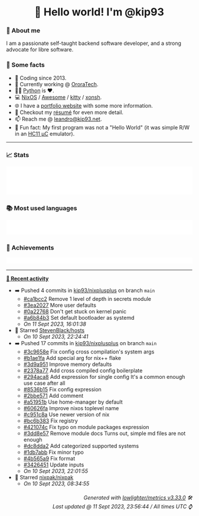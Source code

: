 <!-- README template, populated using this action:
     https://github.com/kip93/kip93/blob/main/.github/workflows/readme.yml. -->

<h1 align="center">👋 Hello world! I'm @kip93</h1> <!-- LOGIN => username -->

### 👤 About me

I am a passionate self-taught backend software developer, and a strong advocate for libre software.


### 💬 Some facts

* 📅 Coding since 2013.
* 💼 Currently working @ [OroraTech](https://ororatech.com/).
* 👨‍💻 [Python](https://github.com/search?q=user%3Akip93&l=python) is ❤️. <!-- LOGIN => username -->
* 💻 [NixOS](https://github.com/NixOS/) /
     [Awesome](https://github.com/awesomeWM/) /
     [kitty](https://github.com/kovidgoyal/kitty/) /
     [xonsh](https://github.com/xonsh/).
* 🌐 I have a [portfolio website](https://kip93.net/) with some more information.
* 📝 Checkout my [résumé](https://kip93.net/resume/) for even more detail.
* 📫 Reach me @ [leandro@kip93.net](mailto:leandro@kip93.net).
* 🎲 Fun fact: My first program was not a "Hello World" (it was simple R/W in an [HC11 µC](https://en.wikipedia.org/wiki/68HC11) emulator).


-----------------------------------------------------------------------------------------------------------------------


### 📈 Stats

![](./stats.svg)


### 📚 Most used languages <!-- by percentage, in decreasing order -->

![](./languages.svg)


### 🏅 Achievements

![](./achievements.svg)


-----------------------------------------------------------------------------------------------------------------------


**[📰 Recent activity](https://github.com/kip93)**
* ➡️ Pushed 4 commits in [kip93/nixplusplus](https://github.com/kip93/nixplusplus) on branch `main`
  * [#ca1bcc2](https://github.com/kip93/nixplusplus/commit/ca1bcc2) Remove 1 level of depth in secrets module
  * [#3ea2027](https://github.com/kip93/nixplusplus/commit/3ea2027) More user defaults
  * [#0a22768](https://github.com/kip93/nixplusplus/commit/0a22768) Don&#39;t get stuck on kernel panic
  * [#a6b84b3](https://github.com/kip93/nixplusplus/commit/a6b84b3) Set default bootloader as systemd
  * *On 11 Sept 2023, 16:01:38*
* 🌟 Starred [StevenBlack/hosts](https://github.com/StevenBlack/hosts)
  * *On 10 Sept 2023, 22:24:41*
* ➡️ Pushed 17 commits in [kip93/nixplusplus](https://github.com/kip93/nixplusplus) on branch `main`
  * [#3c9658e](https://github.com/kip93/nixplusplus/commit/3c9658e) Fix config cross compilation&#39;s system args
  * [#b1ae1fa](https://github.com/kip93/nixplusplus/commit/b1ae1fa) Add special arg for nix++ flake
  * [#3d9a951](https://github.com/kip93/nixplusplus/commit/3d9a951) Improve memory defaults
  * [#2378a77](https://github.com/kip93/nixplusplus/commit/2378a77) Add cross compiled config boilerplate
  * [#294aca8](https://github.com/kip93/nixplusplus/commit/294aca8) Add expression for single config
It&#39;s a common enough use case after all
  * [#8536b15](https://github.com/kip93/nixplusplus/commit/8536b15) Fix config expression
  * [#2bbe571](https://github.com/kip93/nixplusplus/commit/2bbe571) Add comment
  * [#a51951b](https://github.com/kip93/nixplusplus/commit/a51951b) Use home-manager by default
  * [#60626fa](https://github.com/kip93/nixplusplus/commit/60626fa) Improve nixos toplevel name
  * [#c951c8a](https://github.com/kip93/nixplusplus/commit/c951c8a) Use newer version of nix
  * [#bc6b383](https://github.com/kip93/nixplusplus/commit/bc6b383) Fix registry
  * [#421074c](https://github.com/kip93/nixplusplus/commit/421074c) Fix typo on module packages expression
  * [#3dd8e57](https://github.com/kip93/nixplusplus/commit/3dd8e57) Remove module docs
Turns out, simple md files are not enough
  * [#dc8dda2](https://github.com/kip93/nixplusplus/commit/dc8dda2) Add categorized supported systems
  * [#1db7abb](https://github.com/kip93/nixplusplus/commit/1db7abb) Fix minor typo
  * [#4b565a9](https://github.com/kip93/nixplusplus/commit/4b565a9) Fix format
  * [#3426451](https://github.com/kip93/nixplusplus/commit/3426451) Update inputs
  * *On 10 Sept 2023, 22:01:55*
* 🌟 Starred [nixpak/nixpak](https://github.com/nixpak/nixpak)
  * *On 10 Sept 2023, 08:34:55*
 <!-- Last activity -->


<h6 align="right"><em>
    Generated with <a href="https://github.com/lowlighter/metrics/tree/latest/">lowlighter/metrics v3.33.0</a> 🛠️<br> <!-- VERSION => MAJOR.minor.patch -->
    Last updated @ 11 Sept 2023, 23:56:44 / All times UTC ⌚ <!-- meta.generated => DD/MM/YYYY, hh:mm -->
</em></h6>
